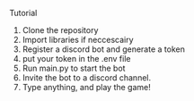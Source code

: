 Tutorial
1. Clone the repository
2. Import libraries if neccescairy
3. Register a discord bot and generate a token
4. put your token in the .env file
5. Run main.py to start the bot 
6. Invite the bot to a discord channel.
7. Type anything, and play the game!
